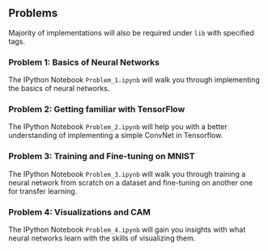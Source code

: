 ## Problems
Majority of implementations will also be required under `lib` with specified tags.

### Problem 1: Basics of Neural Networks 
The IPython Notebook `Problem_1.ipynb` will walk you through implementing the basics of neural networks.

### Problem 2: Getting familiar with TensorFlow 
The IPython Notebook `Problem_2.ipynb` will help you with a better understanding of implementing a simple ConvNet in Tensorflow.

### Problem 3: Training and Fine-tuning on MNIST 
The IPython Notebook `Problem_3.ipynb` will walk you through training a neural network from scratch on a dataset and fine-tuning on another one for transfer learning.

### Problem 4: Visualizations and CAM
The IPython Notebook `Problem_4.ipynb` will gain you insights with what neural networks learn with the skills of visualizing them.
